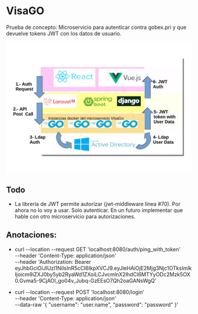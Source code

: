 # VisaGO
Prueba de concepto: Microservicio para autenticar contra gobex.pri y que devuelve tokens JWT con los datos de usuario.

![Esquema VisaGo](visago_esquema.jpg)

## Todo
* La librería de JWT permite autorizar (jwt-middleware línea #70). Por ahora no lo voy a usar. Solo autenticar. En un futuro implementar que hable con otro microservicio para autorizaciones.


## Anotaciones:
* curl --location --request GET 'localhost:8080/auth/ping_with_token' \
--header 'Content-Type: application/json' \
--header 'Authorization: Bearer eyJhbGciOiJIUzI1NiIsInR5cCI6IkpXVCJ9.eyJleHAiOjE2Mjg3Njc1OTksImlkIjoicm9iZXJ0by5yb2RyaWd1ZXoiLCJvcmlnX2lhdCI6MTYyODc2Mzk5OX0.Gvma5-9CjAOl_go04v_Jubq-GzEEsO7Qh2oaGANsWgQ'

* curl --location --request POST 'localhost:8080/login' \
--header 'Content-Type: application/json' \
--data-raw '{
    "username": "user.name", "password": "password"
}'